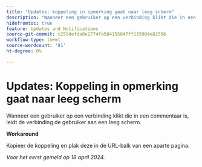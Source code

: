 ```yaml
---
title: "Updates: koppeling in opmerking gaat naar leeg scherm"
description: "Wanneer een gebruiker op een verbinding klikt die in een commentaar is, leidt de verbinding de gebruiker aan een leeg scherm. Er is een oplossing beschikbaar."
hidefromtoc: true
feature: Updates and Notifications
source-git-commit: c259defda8e2774fa584155047ff115904e82556
workflow-type: tm+mt
source-wordcount: '81'
ht-degree: 0%

---
```



# Updates: Koppeling in opmerking gaat naar leeg scherm

Wanneer een gebruiker op een verbinding klikt die in een commentaar is, leidt de verbinding de gebruiker aan een leeg scherm.

**Workaround**

Kopieer de koppeling en plak deze in de URL-balk van een aparte pagina.

_Voor het eerst gemeld op 18 april 2024._

